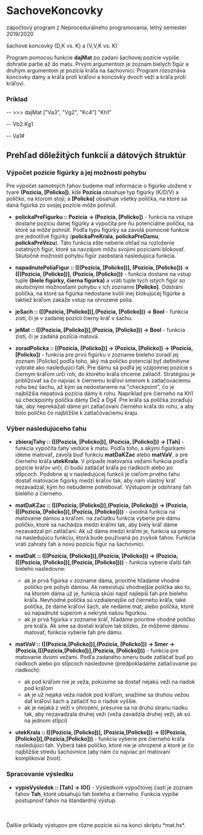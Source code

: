 # SachoveKoncovky
zápočtový program z Neprocedurálneho programovania, letný semester 2019/2020

šachové koncovky (D,K vs. K) a (V,V,K vs. K)
<br>


Program pomocou funkcie **dajMat** po zadaní šachovej pozície vypíše dohratie partie až do matu. Prvým argumentom je zoznam bielych figúr a druhým argumentom je pozícia kráľa na šachovnici. Program rozoznáva koncovky dámy a kráľa proti kráľovi a koncovky dvoch veží a kráľa proti kráľovi.

### Príklad
-- >>> dajMat ["Va3", "Vg2", "Kc4"] "Kh1"

-- Vb2     Kg1

-- Va1#

## Prehľad dôležitých funkcií a dátových štruktúr
### Výpočet pozície figúrky a jej možností pohybu
Pre výpočet samotných ťahov budeme mať informácie o figúrke uložené v tvare **(Pozicia, [Policko])**, kde **Pozicia** obsahuje typ figúrky (K/D/V) a políčko, na ktorom stojí; 
a **[Policko]** obsahuje všetky políčka, na ktoré sa daná figúrka zo svojej pozície môže pohnúť.

 - **polickaPreFigurku :: Pozicia -> (Pozicia, [Policko])** - funkcia na vstupe dostane pozíciu danej figúrky a vypočíta pre ňu potenciálne políčka, na ktoré sa môže pohnúť. Podľa typu figúrky sa zavolá pomocné funkcie pre jednotlivé figúrky (**polickaPreKrala**, **polickaPreDamu**, **polickaPreVezu**).
 Táto funkcia ešte neberie ohľad na rozloženie ostatných figúr, ktoré sa navzájom môžu svojimi pozíciami blokovať. Skutočné možnosti pohybu figúr zaobstará nasledujúca funkcia.
 
 - **napadnutePoliaFigur :: ([(Pozicia, [Policko])], (Pozicia, [Policko])) -> ([(Pozicia, [Policko])], (Pozicia, [Policko]))** - funkcia dostane na vstup tuple **(biele figúrky, čierna figúrka)** a vráti tuple tých istých figúr so skutočnými možnosťami pohybu v ich zozname **[Policko]**. Odstráni políčka, na ktoré sa figúrka nedostane kvôli inej blokujúcej figúrke a taktiež kráľom zakáže vstup na ohrozené polia.
 
 - **jeSach :: ([(Pozicia, [Policko])],(Pozicia, [Policko])) -> Bool** - funkcia zistí, či je v zadanej pozícii čierny kráľ v šachu.
 
 - **jeMat :: ([(Pozicia, [Policko])],(Pozicia, [Policko])) -> Bool** - funkcia zistí, či je zadaná pozícia matová.
 
 - **zoradPolicka :: [(Pozicia, [Policko])] -> (Pozicia, [Policko]) -> (Pozicia, [Policko])** - funkcia pre prvú figúrku v zozname bieleho zoradí jej zoznam [Policko] podľa toho, aký má políčko potenciál byť definitívne vybraté ako nasledujúci ťah. 
    Pre dámu sa podľa jej vzájomnej pozície s čiernym kráľom určí roh, do ktorého kráľa chceme zatlačiť. Stratégiou je približovať sa čo najviac k čiernemu kráľovi smerom k zatlačovaciemu rohu bez šachu, až kým sa nedostaneme na "checkpoint", čo je najbližšia nepatová pozícia dámy k rohu. Napríklad pre čierneho na Kh1 sú checkpointy políčka dámy De2 a Dg4.
    Pre kráľa sa políčka zoraďujú tak, aby neprekážali dáme pri zatlačovaní čierneho kráľa do rohu, a aby bolo políčko čo najbližšie k zatlačovaciemu kraju.
 
 ### Výber nasledujúceho ťahu
  - **zbierajTahy :: ([(Pozicia, [Policko])], (Pozicia, [Policko])) -> [Tah]** - funkcia vypočíta ťahy vedúce k matu. Podľa toho, s akými figúrkami ideme matovať, zavolá buď funkciu **matDaKZac** alebo **matVaV**, a pre čierneho kráľa **utekKrala**. V prípade matovania vežami funkcia podľa pozície kráľov určí, či budú zatláčať kráľa po riadkoch alebo po stĺpcoch. Podobne aj v nasledujúcej funkcií je cieľom prvého ťahu dostať matovacie figúrky medzi kráľov tak, aby nám vlastný kráľ nezavadzal, kým ho nebudeme potrebovať. Výstupom je odohraný ťah bieleho a čierneho.
 
  - **matDaKZac :: ([(Pozicia, [Policko])],(Pozicia, [Policko])) -> (Pozicia,([(Pozicia, [Policko])],(Pozicia, [Policko])))** - úvodná funkcia na matovanie dámou a kráľom. na začiatku funkcia vyberie pre dámu políčko, ktoré sa nachádza medzi kráľmi tak, aby biely kráľ dáme nezavadzal pri zatláčaní. Ak už dáma medzi kráľmi je, funkcia sa prepne na nasledujúcu funkciu, ktorá bude používaná po zvyšok ťahov. Funkcia vráti zahratý ťah a novú pozíciu figúr na šachovnici.
  - **matDaK :: ([(Pozicia, [Policko])],(Pozicia, [Policko])) -> (Pozicia,([(Pozicia, [Policko])],(Pozicia, [Policko])))** - funkcia vyberie ďalší ťah bieleho nasledovne:
     - ak je prvá figúrka v zozname dáma, prioritne hľadáme vhodné políčko pre pohyb dámou. Ak neexistujú vhodnejšie políčka ako to, na ktorom dáma už je, funkcia skúsi najsť najlepší ťah pre bieleho kráľa. Nevhodné políčka sú vzdialenejšie od čierneho kráľa; také políčka, že dáme kráľovi šach, ale nedáme mat; alebo políčka, ktoré sú napadnuté súperom a nekryté našou figúrkou.
     - ak je prvá figúrka v zozname kráľ, hľadáme prioritne vhodné políčko pre kráľa. Ak sme sa dostali kráľom tak blízko, že môžeme dámou matovať, funkcia vyberie ťah pre dámu.
   
  - **matVaV :: ([(Pozicia,[Policko])],(Pozicia, [Policko])) -> Smer -> (Pozicia,([(Pozicia,[Policko])],(Pozicia, [Policko])))** - funkcia pre matovanie dvomi vežami. Podľa zadaného smeru bude zatláčať buď po riadkoch alebo po stĺpcoch následovne (predpokladáme zatlačovanie po riadkoch):
     - ak pod kráľom nie je veža, pokúsime sa dostať nejakú veži na riadok pod kráľom
     - ak je už nejaká veža riadok pod kráľom, snažíme sa druhou vežou dať kráľovi šach a zatlačiť ho o riadok vyššie.
     - ak je nejaká z veží v ohrození, presunie sa na druhú stranu riadku tak, aby nezavadzala druhej veži (veža zavadzia druhej veži, ak sú na jednom stĺpci)
   
  - **utekKrala :: ([(Pozicia, [Policko])], (Pozicia,[Policko])) -> ([(Pozicia, [Policko])],(Pozicia,[Policko]))** - funkcia vyberie pre čierneho kráľa nasledujúci ťah. Vyberá také políčko, ktoré nie je ohrozené a ktoré je čo najbližšie stredu šachovnice (aby nám čo najviac pri matovaní komplikoval život).

### Spracovanie výsledku
 - **vypisVysledok :: [Tah] -> IO()** - Výsledkom výpočtovej časti je zoznam ťahov **Tah**, ktoré obsahujú ťah bieleho a čierneho. Funkcia vypíše postupnosť ťahov na štandardný výstup.
 
<br>
<br>
Ďalšie príklady výstupov pre rôzne pozície sú na konci skriptu *mat.hs*.
 
